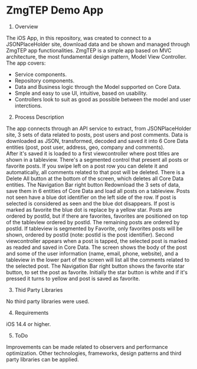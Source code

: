 # ZmgTEP Demo App

1.  Overview

The iOS App, in this repository, was created to connect to a JSONPlaceHolder site, download data and be shown and managed through ZmgTEP app functionalities. ZmgTEP is a simple app based on MVC architecture, the most fundamental design pattern, Model View Controller.  The app covers:
  - Service components.
  - Repository components.
  - Data and Business logic through the Model supported on Core Data.
  - Smple and easy to use UI, intuitive, based on usability.
  - Controllers look to suit as good as possible between the model and user interctions.


2.  Process Description

The app connects through an API service to extract, from JSONPlaceHolder site, 3 sets of data related to posts, post users and post comments.  Data is downloaded as JSON, transformed, decoded and saved it into 6 Core Data entities (post, post user, address, geo, company and comments).  
After it's saved it is loaded to a first viewcontroller where post titles are shown in a tableview.  There's a segmented control that present all posts or favorite posts.  If you swipe left on a post row you can delete it and automatically, all comments related to that post will be deleted.  There is a Delete All button at the bottom of the screen, which deletes all Core Data entities. The Navigation Bar right button Redownload the 3 sets of data, save them in 6 entities of Core Data and load all posts on a tableview.  Posts not seen have a blue dot identifier on the left side of the row.  If post is selected is considered as seen and the blue dot disappears.  If post is marked as favorite the blue dot is replace by a yellow star.  Posts are ordered by postId, but if there are favorites, favorites are positioned on top of the tablevlew ordered by postId.  The remaining posts are ordered by postId.  If tableview is segmented by Favorite, only favorites posts will be shown, ordered by postId (note: postId is the post identifier).
Second viewcontroller appears when a post is tapped, the selected post is marked as readed and saved in Core Data.  The screen shows the body of the post and some of the user information (name, email, phone, website), and a tableview in the lower part of the screen will list all the comments related to the selected post.  The Navigation Bar right button shows the favorite star button, to set the post as favorite.  Initially the star button is white and if it's pressed it turns to yellow and post is saved as favorite.


3.  Thid Party Libraries

No third party libraries were used.


4.  Requirements 

iOS 14.4 or higher.


5.  ToDo

Improvements can be made related to observers and performance optimization.  Other technologies, frameworks, design patterns and third party libraries can be applied.

